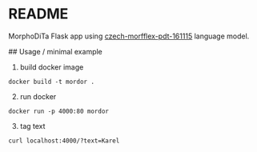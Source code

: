 # README

MorphoDiTa Flask app using [czech-morfflex-pdt-161115](https://lindat.mff.cuni.cz/repository/xmlui/handle/11234/1-1836)
language model.

## Usage / minimal example

1. build docker image
```
docker build -t mordor .
```

2. run docker
```
docker run -p 4000:80 mordor
```

3. tag text
```
curl localhost:4000/?text=Karel
```
